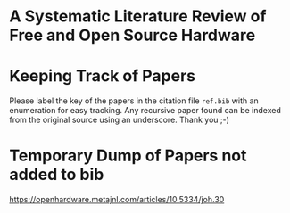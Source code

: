 # A Systematic Literature Review of Free and Open Source Hardware

# Keeping Track of Papers
Please label the key of the papers in the citation file ``ref.bib`` with an enumeration for easy tracking. 
Any recursive paper found can be indexed from the original source using an underscore.
Thank you ;-)

# Temporary Dump of Papers not added to bib
https://openhardware.metajnl.com/articles/10.5334/joh.30
